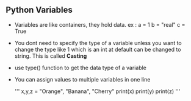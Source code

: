 ## Python Variables

 - Variables are like containers, they hold data.
  ex : 
        a = 1
        b = "real"
        c = True

 - You dont need to specify the type of a variable unless you want to change the type like 1 which is an int at default can be changed to string. This is called **Casting**  

 - use type() function to get the data type of a variable

 - You can assign values to multiple variables in one line
   
   ''' x,y,z = "Orange", "Banana", "Cherry"
   print(x)
   print(y)
   print(z)
   '''